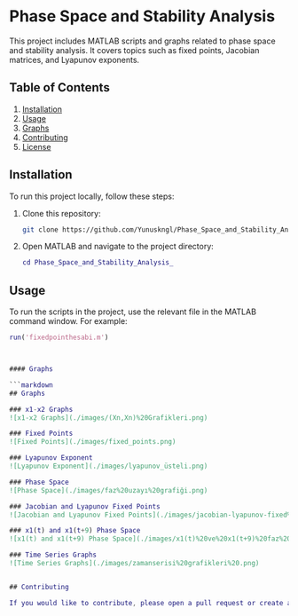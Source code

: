 # Phase Space and Stability Analysis

This project includes MATLAB scripts and graphs related to phase space and stability analysis. It covers topics such as fixed points, Jacobian matrices, and Lyapunov exponents.

## Table of Contents

1. [Installation](#installation)
2. [Usage](#usage)
3. [Graphs](#graphs)
4. [Contributing](#contributing)
5. [License](#license)


## Installation

To run this project locally, follow these steps:

1. Clone this repository:
    ```bash
    git clone https://github.com/Yunuskngl/Phase_Space_and_Stability_Analysis_.git
    ```

2. Open MATLAB and navigate to the project directory:
    ```matlab
    cd Phase_Space_and_Stability_Analysis_
    ```


## Usage

To run the scripts in the project, use the relevant file in the MATLAB command window. For example:

```matlab
run('fixedpointhesabi.m')



#### Graphs

```markdown
## Graphs

### x1-x2 Graphs
![x1-x2 Graphs](./images/(Xn,Xn)%20Grafikleri.png)

### Fixed Points
![Fixed Points](./images/fixed_points.png)

### Lyapunov Exponent
![Lyapunov Exponent](./images/lyapunov_üsteli.png)

### Phase Space
![Phase Space](./images/faz%20uzayı%20grafiği.png)

### Jacobian and Lyapunov Fixed Points
![Jacobian and Lyapunov Fixed Points](./images/jacobian-lyapunov-fixed%20points.png)

### x1(t) and x1(t+9) Phase Space
![x1(t) and x1(t+9) Phase Space](./images/x1(t)%20ve%20x1(t+9)%20faz%20uzay%20grafiği.png)

### Time Series Graphs
![Time Series Graphs](./images/zamanserisi%20grafikleri%20.png)


## Contributing

If you would like to contribute, please open a pull request or create an issue.
